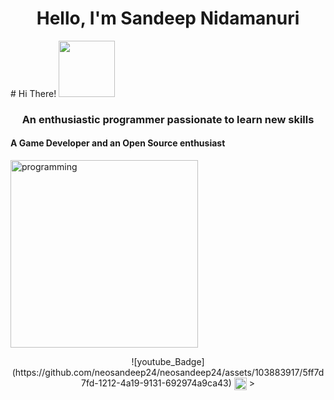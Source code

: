 <h1 align="center">Hello, I'm Sandeep Nidamanuri</h1> 
# Hi There! <img src="https://media.giphy.com/media/bcKmIWkUMCjVm/giphy.gif" width="90">
<h3 align="center">An enthusiastic programmer passionate to learn new skills</h3>
<h4 align="left">A Game Developer and an Open Source enthusiast</h4>
<img src="https://user-images.githubusercontent.com/45101690/88816121-b13e9b00-d1d9-11ea-9679-13ffb74841ec.png" alt="programming" width="300" height="300"/></b> 

<p align="center"
<a href="https://www.youtube.com/@theneostudios">![youtube_Badge](https://github.com/neosandeep24/neosandeep24/assets/103883917/5ff7d7fd-1212-4a19-9131-692974a9ca43)
</a>
<a href="https://www.linkedin.com/in/sandeep-nidamanuri-4460a522b" target="blank"><img align="center" src="https://user-images.githubusercontent.com/45101690/88830367-7b0a1700-d1eb-11ea-9ab1-5ab4699a1660.gif" alt="sandeep nidamanuri" height="20" width="20" /></a>
></p>
